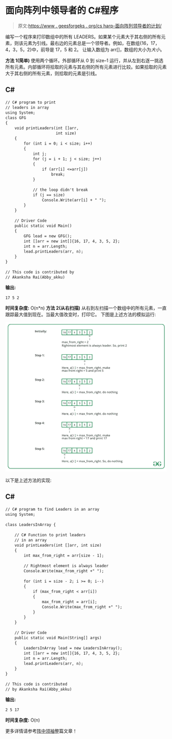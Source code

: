 # 面向阵列中领导者的 C#程序

> 原文:[https://www . geesforgeks . org/cs harp-面向阵列领导者的计划/](https://www.geeksforgeeks.org/csharp-program-for-leaders-in-an-array/)

编写一个程序来打印数组中的所有 LEADERS。如果某个元素大于其右侧的所有元素，则该元素为引线。最右边的元素总是一个领导者。例如，在数组{16，17，4，3，5，2}中，前导是 17，5 和 2。
让输入数组为 arr[]，数组的大小为*大小*。

**方法 1(简单)**
使用两个循环。外部循环从 0 到 size–1 运行，并从左到右逐一挑选所有元素。内部循环将拾取的元素与其右侧的所有元素进行比较。如果拾取的元素大于其右侧的所有元素，则拾取的元素是引线。

## C#

```
// C# program to print
// leaders in array
using System;
class GFG 
{
    void printLeaders(int []arr, 
                      int size) 
    {
        for (int i = 0; i < size; i++) 
        {
            int j;
            for (j = i + 1; j < size; j++) 
            {
                if (arr[i] <=arr[j])
                    break;
            }

            // the loop didn't break
            if (j == size) 
                Console.Write(arr[i] + " ");
        }
    }

    // Driver Code
    public static void Main() 
    {
        GFG lead = new GFG();
        int []arr = new int[]{16, 17, 4, 3, 5, 2};
        int n = arr.Length;
        lead.printLeaders(arr, n);
    }
}

// This code is contributed by
// Akanksha Rai(Abby_akku)
```

**输出:**

```
17 5 2
```

**时间复杂度:** O(n*n)
**方法 2(从右扫描)**
从右到左扫描一个数组中的所有元素，一直跟踪最大值到现在。当最大值改变时，打印它。
下图是上述方法的模拟运行:

![](img/842f3c7aac4d67048f9dcb6e9ccb2659.png)

以下是上述方法的实现:

## C#

```
// C# program to find Leaders in an array
using System;

class LeadersInArray {

    // C# Function to print leaders
    // in an array 
    void printLeaders(int []arr, int size)
    {
        int max_from_right = arr[size - 1];

        // Rightmost element is always leader
        Console.Write(max_from_right +" ");

        for (int i = size - 2; i >= 0; i--)
        {
            if (max_from_right < arr[i])    
            {     
                max_from_right = arr[i];
                Console.Write(max_from_right +" ");
            }
        } 
    }

    // Driver Code
    public static void Main(String[] args) 
    {
        LeadersInArray lead = new LeadersInArray();
        int []arr = new int[]{16, 17, 4, 3, 5, 2};
        int n = arr.Length;
        lead.printLeaders(arr, n);
    }
}

// This code is contributed 
// by Akanksha Rai(Abby_akku)
```

**输出:**

```
2 5 17
```

**时间复杂度:** O(n)

更多详情请参考[阵中领袖](https://www.geeksforgeeks.org/leaders-in-an-array/)整篇文章！